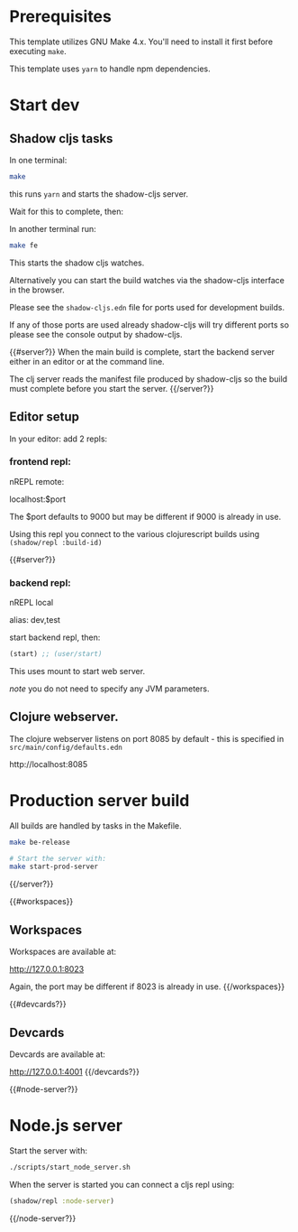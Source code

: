 # Prerequisites

This template utilizes GNU Make 4.x. You'll need to install it first 
before executing `make`.

This template uses `yarn` to handle npm dependencies.

# Start dev

## Shadow cljs tasks

In one terminal:

```bash
make
```
this runs `yarn` and starts the shadow-cljs server.

Wait for this to complete, then:

In another terminal run:
```bash
make fe
```
This starts the shadow cljs watches.

Alternatively you can start the build watches via the shadow-cljs interface in the browser.

Please see the `shadow-cljs.edn` file for ports used for development builds.

If any of those ports are used already shadow-cljs will try different ports so please see the console output 
by shadow-cljs.

{{#server?}}
When the main build is complete, start the backend server either in an editor or at the command line.

The clj server reads the manifest file produced by shadow-cljs so the build must complete before you start the server.
{{/server?}}

## Editor setup

In your editor:
add 2 repls:

### frontend repl:

nREPL remote:

  localhost:$port
  
The $port defaults to 9000 but may be different if 9000 is already in use.

Using this repl you connect to the various clojurescript builds using `(shadow/repl :build-id)`

{{#server?}}
### backend repl:

nREPL local

alias: dev,test

start backend repl, then:

```clojure
(start) ;; (user/start)
```
This uses mount to start web server.

_note_ you do not need to specify any JVM parameters.

## Clojure webserver.

The clojure webserver listens on port 8085 by default - this is specified in `src/main/config/defaults.edn`

http://localhost:8085

# Production server build

All builds are handled by tasks in the Makefile.

```bash
make be-release

# Start the server with:
make start-prod-server
```
{{/server?}}

{{#workspaces}}
## Workspaces
Workspaces are available at:

http://127.0.0.1:8023

Again, the port may be different if 8023 is already in use.
{{/workspaces}}

{{#devcards?}}
## Devcards
Devcards are available at:

http://127.0.0.1:4001
{{/devcards?}}

{{#node-server?}}
# Node.js server

Start the server with:
```bash
./scripts/start_node_server.sh
```

When the server is started you can connect a cljs repl using:

```clojure
(shadow/repl :node-server)
```
{{/node-server?}}
